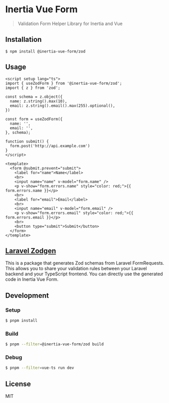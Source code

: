 # Inertia Vue Form

> Validation Form Helper Library for Inertia and Vue

## Installation

```
$ npm install @inertia-vue-form/zod
```

## Usage

```vue
<script setup lang="ts">
import { useZodForm } from '@inertia-vue-form/zod';
import { z } from 'zod';

const schema = z.object({
  name: z.string().max(10),
  email: z.string().email().max(255).optional(),
})

const form = useZodForm({
  name: '',
  email: '',
}, schema);

function submit() {
  form.post('http://api.example.com')
}
</script>

<template>
  <form @submit.prevent="submit">
    <label for="name">Name</label>
    <br>
    <input name="name" v-model="form.name" />
    <p v-show="form.errors.name" style="color: red;">{{ form.errors.name }}</p>
    <br>
    <label for="email">Email</label>
    <br>
    <input name="email" v-model="form.email" />
    <p v-show="form.errors.email" style="color: red;">{{ form.errors.email }}</p>
    <br>
    <button type="submit">Submit</button>
  </form>
</template>
```

## [Laravel Zodgen](https://github.com/7nohe/laravel-zodgen)

This is a package that generates Zod schemas from Laravel FormRequests. This allows you to share your validation rules between your Laravel backend and your TypeScript frontend.
You can directly use the generated code in Inertia Vue Form.


## Development

### Setup

```bash
$ pnpm install
```

### Build

```bash
$ pnpm --filter=@inertia-vue-form/zod build
```

### Debug

```bash
$ pnpm --filter=vue-ts run dev
```

## License
MIT
